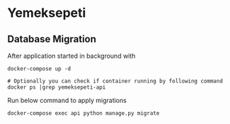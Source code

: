 # Yemeksepeti


## Database Migration

After application started in background with
```
docker-compose up -d

# Optionally you can check if container running by following command
docker ps |grep yemeksepeti-api
```

Run below command to apply migrations
```
docker-compose exec api python manage.py migrate
```
